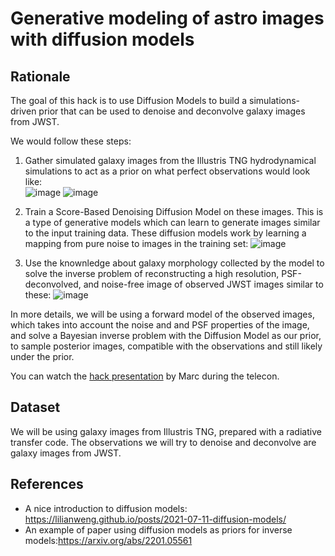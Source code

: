# Generative modeling of astro images with diffusion models

## Rationale

The goal of this hack is to use Diffusion Models to build a simulations-driven prior that can be used to denoise and deconvolve galaxy images from JWST.

We would follow these steps:
  1. Gather simulated galaxy images from the Illustris TNG hydrodynamical simulations to act as a prior on what perfect observations would look like:  
![image](https://github.com/astroinfo-hacks/2023-imgen-diffusion/assets/861591/ad38c62f-2b60-4ab7-8233-a98faadadfbe)
![image](https://github.com/astroinfo-hacks/2023-imgen-diffusion/assets/861591/c721d6d8-d209-4dd6-ba8a-b9de245d8332)

  2. Train a Score-Based Denoising Diffusion Model on these images. This is a type of generative models which can learn to generate images similar to the input training data. These diffusion models work by learning a mapping from pure noise to images in the training set:
![image](https://github.com/astroinfo-hacks/2023-imgen-diffusion/assets/861591/a1469a0a-5fad-4255-911b-24bc80393a9a)

  4. Use the knownledge about galaxy morphology collected by the model to solve the inverse problem of reconstructing a high resolution, PSF-deconvolved, and noise-free image of observed JWST images similar to these:
![image](https://github.com/astroinfo-hacks/2023-imgen-diffusion/assets/861591/1440306f-5174-4d22-9bd2-af5ee6ccb6fb)

In more details, we will be using a forward model of the observed images, which takes into account the noise and and PSF properties of the image, and solve a Bayesian inverse problem with the Diffusion Model as our prior, to sample posterior images, compatible with the observations and still likely under the prior. 


You can watch the [hack presentation][telecon] by Marc during the telecon.

[telecon]: https://u-paris.zoom.us/rec/share/ibQAB_HcRwoRFxrmne3RtWUnGp3xH_bqsS9oOG0vMHZEPJidfSASYsXzR_MzNCM.0GfrQ39bReZsAScg

## Dataset

 We will be using galaxy images from Illustris TNG, prepared with a radiative transfer code. The observations we will try to denoise and deconvolve are galaxy images from JWST.

## References

  - A nice introduction to diffusion models: https://lilianweng.github.io/posts/2021-07-11-diffusion-models/
  - An example of paper using diffusion models as priors for inverse models:https://arxiv.org/abs/2201.05561
